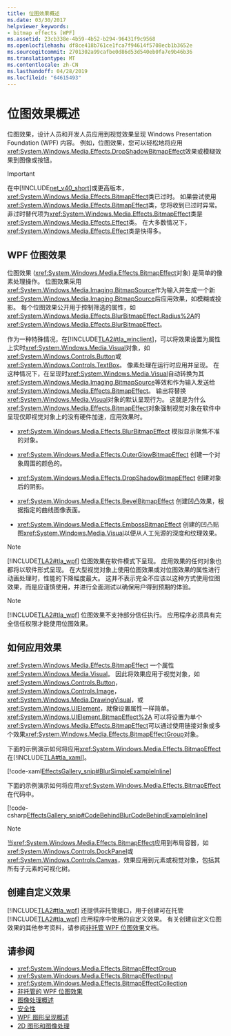 ```yaml
---
title: 位图效果概述
ms.date: 03/30/2017
helpviewer_keywords:
- bitmap effects [WPF]
ms.assetid: 23cb338e-4b59-4b52-b294-96431f9c9568
ms.openlocfilehash: df8ce418b761ce1fca7f94614f5708ecb1b3652e
ms.sourcegitcommit: 2701302a99cafbe0d86d53d540eb0fa7e9b46b36
ms.translationtype: MT
ms.contentlocale: zh-CN
ms.lasthandoff: 04/28/2019
ms.locfileid: "64615493"
---
```

# <a name="bitmap-effects-overview"></a>位图效果概述
位图效果，设计人员和开发人员应用到视觉效果呈现 Windows Presentation Foundation (WPF) 内容。 例如，位图效果，您可以轻松地将应用<xref:System.Windows.Media.Effects.DropShadowBitmapEffect>效果或模糊效果到图像或按钮。  
  
> [!IMPORTANT]
>  在中[!INCLUDE[net_v40_short](../../../../includes/net-v40-short-md.md)]或更高版本，<xref:System.Windows.Media.Effects.BitmapEffect>类已过时。 如果尝试使用<xref:System.Windows.Media.Effects.BitmapEffect>类，您将收到已过时异常。 非过时替代项为<xref:System.Windows.Media.Effects.BitmapEffect>类是<xref:System.Windows.Media.Effects.Effect>类。 在大多数情况下，<xref:System.Windows.Media.Effects.Effect>类是快得多。  

<a name="wpf_effects"></a>   
## <a name="wpf-bitmap-effects"></a>WPF 位图效果  
 位图效果 (<xref:System.Windows.Media.Effects.BitmapEffect>对象) 是简单的像素处理操作。 位图效果采用<xref:System.Windows.Media.Imaging.BitmapSource>作为输入并生成一个新<xref:System.Windows.Media.Imaging.BitmapSource>后应用效果，如模糊或投影。 每个位图效果公开用于控制筛选的属性，如<xref:System.Windows.Media.Effects.BlurBitmapEffect.Radius%2A>的<xref:System.Windows.Media.Effects.BlurBitmapEffect>。  
  
 作为一种特殊情况，在[!INCLUDE[TLA2#tla_winclient](../../../../includes/tla2sharptla-winclient-md.md)]，可以将效果设置为属性上实时<xref:System.Windows.Media.Visual>对象，如<xref:System.Windows.Controls.Button>或<xref:System.Windows.Controls.TextBox>。 像素处理在运行时应用并呈现。 在这种情况下，在呈现时<xref:System.Windows.Media.Visual>自动转换为其<xref:System.Windows.Media.Imaging.BitmapSource>等效和作为输入发送给<xref:System.Windows.Media.Effects.BitmapEffect>。 输出将替换<xref:System.Windows.Media.Visual>对象的默认呈现行为。 这就是为什么<xref:System.Windows.Media.Effects.BitmapEffect>对象强制视觉对象在软件中呈现仅即视觉对象上的没有硬件加速，应用效果时。  
  
- <xref:System.Windows.Media.Effects.BlurBitmapEffect> 模拟显示聚焦不准的对象。  
  
- <xref:System.Windows.Media.Effects.OuterGlowBitmapEffect> 创建一个对象周围的颜色的。  
  
- <xref:System.Windows.Media.Effects.DropShadowBitmapEffect> 创建对象后的阴影。  
  
- <xref:System.Windows.Media.Effects.BevelBitmapEffect> 创建凹凸效果，根据指定的曲线图像表面。  
  
- <xref:System.Windows.Media.Effects.EmbossBitmapEffect> 创建的凹凸贴图<xref:System.Windows.Media.Visual>以便从人工光源的深度和纹理效果。  
  
> [!NOTE]
>  [!INCLUDE[TLA2#tla_wpf](../../../../includes/tla2sharptla-wpf-md.md)] 位图效果在软件模式下呈现。 应用效果的任何对象也都将以软件形式呈现。 在大型视觉对象上使用位图效果或对位图效果的属性进行动画处理时，性能的下降幅度最大。 这并不表示完全不应该以这种方式使用位图效果，而是应谨慎使用，并进行全面测试以确保用户得到预期的体验。  
  
> [!NOTE]
>  [!INCLUDE[TLA2#tla_wpf](../../../../includes/tla2sharptla-wpf-md.md)] 位图效果不支持部分信任执行。 应用程序必须具有完全信任权限才能使用位图效果。  
  
<a name="applyeffects"></a>   
## <a name="how-to-apply-an-effect"></a>如何应用效果  
 <xref:System.Windows.Media.Effects.BitmapEffect> 一个属性<xref:System.Windows.Media.Visual>。 因此将效果应用于视觉对象，如<xref:System.Windows.Controls.Button>， <xref:System.Windows.Controls.Image>， <xref:System.Windows.Media.DrawingVisual>，或<xref:System.Windows.UIElement>，就像设置属性一样简单。 <xref:System.Windows.UIElement.BitmapEffect%2A> 可以将设置为单个<xref:System.Windows.Media.Effects.BitmapEffect>可以通过使用链接对象或多个效果<xref:System.Windows.Media.Effects.BitmapEffectGroup>对象。  
  
 下面的示例演示如何将应用<xref:System.Windows.Media.Effects.BitmapEffect>在[!INCLUDE[TLA#tla_xaml](../../../../includes/tlasharptla-xaml-md.md)]。  
  
 [!code-xaml[EffectsGallery_snip#BlurSimpleExampleInline](~/samples/snippets/csharp/VS_Snippets_Wpf/EffectsGallery_snip/CSharp/blursimpleexample.xaml#blursimpleexampleinline)]  
  
 下面的示例演示如何将应用<xref:System.Windows.Media.Effects.BitmapEffect>在代码中。  
  
 [!code-csharp[EffectsGallery_snip#CodeBehindBlurCodeBehindExampleInline](~/samples/snippets/csharp/VS_Snippets_Wpf/EffectsGallery_snip/CSharp/blurcodebehindexample.xaml.cs#codebehindblurcodebehindexampleinline)]  
  
> [!NOTE]
>  当<xref:System.Windows.Media.Effects.BitmapEffect>应用到布局容器，如<xref:System.Windows.Controls.DockPanel>或<xref:System.Windows.Controls.Canvas>，效果应用到元素或视觉对象，包括其所有子元素的可视化树。  
  
<a name="customeffects"></a>   
## <a name="creating-custom-effects"></a>创建自定义效果  
 [!INCLUDE[TLA2#tla_wpf](../../../../includes/tla2sharptla-wpf-md.md)] 还提供非托管接口，用于创建可在托管 [!INCLUDE[TLA2#tla_wpf](../../../../includes/tla2sharptla-wpf-md.md)] 应用程序中使用的自定义效果。 有关创建自定义位图效果的其他参考资料，请参阅[非托管 WPF 位图效果](https://docs.microsoft.com/previous-versions/windows/desktop/wibe/-wibe-lh)文档。  
  
## <a name="see-also"></a>请参阅

- <xref:System.Windows.Media.Effects.BitmapEffectGroup>
- <xref:System.Windows.Media.Effects.BitmapEffectInput>
- <xref:System.Windows.Media.Effects.BitmapEffectCollection>
- [非托管的 WPF 位图效果](https://docs.microsoft.com/previous-versions/windows/desktop/wibe/-wibe-lh)
- [图像处理概述](imaging-overview.md)
- [安全性](../security-wpf.md)
- [WPF 图形呈现概述](wpf-graphics-rendering-overview.md)
- [2D 图形和图像处理](../advanced/optimizing-performance-2d-graphics-and-imaging.md)
